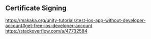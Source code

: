 
## Certificate Signing
https://makaka.org/unity-tutorials/test-ios-app-without-developer-account#get-free-ios-developer-account
https://stackoverflow.com/a/47732584


